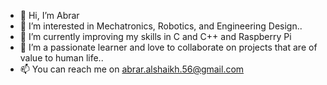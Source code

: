 - 👋 Hi, I’m Abrar
- 👀 I’m interested in Mechatronics, Robotics, and Engineering Design..
- 🌱 I’m currently improving my skills in C and C++ and Raspberry Pi
- 💞️ I’m a passionate learner and love to collaborate on projects that are of value to human life..
- 📫 You can reach me on abrar.alshaikh.56@gmail.com

<!---
Aurora56/Aurora56 is a ✨ special ✨ repository because its `README.md` (this file) appears on your GitHub profile.
You can click the Preview link to take a look at your changes.
--->
